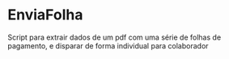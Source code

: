 # EnviaFolha
Script para extrair dados de um pdf com uma série de folhas de pagamento, e disparar de forma individual para colaborador
